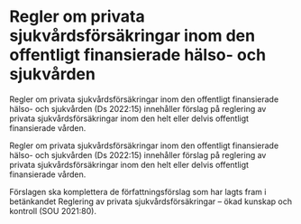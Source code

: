 # Regler om privata sjukvårdsförsäkringar inom den offentligt finansierade hälso- och sjukvården

Regler om privata sjukvårdsförsäkringar inom den offentligt finansierade hälso- och
sjukvården (Ds 2022:15) innehåller förslag på reglering av privata sjukvårdsförsäkringar inom den helt eller delvis offentligt finansierade vården.

Regler om privata sjukvårdsförsäkringar inom den offentligt finansierade hälso- och
sjukvården (Ds 2022:15) innehåller förslag på reglering av privata sjukvårdsförsäkringar inom den helt eller delvis offentligt finansierade vården.

Förslagen ska komplettera de författningsförslag som har lagts fram i betänkandet Reglering av privata sjukvårdsförsäkringar – ökad kunskap och kontroll (SOU 2021:80).

